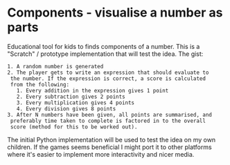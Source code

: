 # Components - visualise a number as parts

Educational tool for kids to finds components of a number. This is a
"Scratch" / prototype implementation that will test the idea. The
gist:

    1. A random number is generated
    2. The player gets to write an expression that should evaluate to
     the number. If the expression is correct, a score is calculated
     from the following:
       1. Every addition in the expression gives 1 point
       2. Every subtraction gives 2 points
       3. Every multiplication gives 4 points
       4. Every division gives 8 points
    3. After N numbers have been given, all points are summarised, and
     preferably time taken to complete is factored in to the overall
     score (method for this to be worked out).

The initial Python implementation will be used to test the idea on my
own children. If the games seems beneficial I might port it to other
platforms where it's easier to implement more interactivity and nicer
media.
